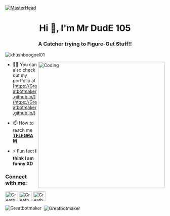 [![MasterHead]()](https://Greatbotmaker.github.io)
<h1 align="center">Hi 👋, I'm Mr DudE 105</h1>
<h3 align="center">A Catcher trying to Figure-Out Stuff!!</h3>

<p align="left"> <img src="https://komarev.com/ghpvc/?username=khushboogoel01&label=Profile%20views&color=129e00&style=plastic" alt="khushboogoel01" /> </p>
<img align="right" alt="Coding" width="400" src="https://cdn.dribbble.com/users/2646423/screenshots/5507196/computer.gif">

- 👨‍💻 You can also check out my portfolio at [https://Greatbotmaker.github.io/](https://Greatbotmaker.github.io/)

- 📫 How to reach me [**TELEGRAM**](https://t.me/Ultrasupport105_bot)

- ⚡ Fun fact **I think I am funny XD**

<h3 align="left">Connect with me:</h3>
<p align="left">
<!-- <a href="https://twitter.com/Greatbotmaker" target="blank"><img align="center" src="https://cdn.jsdelivr.net/npm/simple-icons@3.0.1/icons/twitter.svg" alt="Greatbotmaker" height="30" width="40" /></a> -->
<a href="https://linkedin.com/in/Greatbotmaker" target="blank"><img align="center" src="https://cdn.jsdelivr.net/npm/simple-icons@3.0.1/icons/linkedin.svg" alt="Greatbotmaker" height="30" width="40" /></a>
<a href="https://instagram.com/Greatbotmaker.Greatbotmaker" target="blank"><img align="center" src="https://cdn.jsdelivr.net/npm/simple-icons@3.0.1/icons/instagram.svg" alt="Greatbotmaker.Greatbotmaker" height="30" width="40" /></a>
<a href="https://www.youtube.com/c/Greatbotmaker" target="blank"><img align="center" src="https://cdn.jsdelivr.net/npm/simple-icons@3.0.1/icons/youtube.svg" alt="Greatbotmaker" height="30" width="40" /></a>
</p>

<!--<h3 align="left">Languages and Tools:</h3>
<p align="left"> <a href="https://www.cprogramming.com/" target="_blank"> <img src="https://devicons.github.io/devicon/devicon.git/icons/c/c-original.svg" alt="c" width="40" height="40"/> </a> <a href="https://www.w3schools.com/cpp/" target="_blank"> <img src="https://devicons.github.io/devicon/devicon.git/icons/cplusplus/cplusplus-original.svg" alt="cplusplus" width="40" height="40"/> </a> <a href="https://www.w3schools.com/css/" target="_blank"> <img src="https://devicons.github.io/devicon/devicon.git/icons/css3/css3-original-wordmark.svg" alt="css3" width="40" height="40"/> </a> <a href="https://www.figma.com/" target="_blank"> <img src="https://www.vectorlogo.zone/logos/figma/figma-icon.svg" alt="figma" width="40" height="40"/> </a> <a href="https://flutter.dev" target="_blank"> <img src="https://www.vectorlogo.zone/logos/flutterio/flutterio-icon.svg" alt="flutter" width="40" height="40"/> </a> <a href="https://git-scm.com/" target="_blank"> <img src="https://www.vectorlogo.zone/logos/git-scm/git-scm-icon.svg" alt="git" width="40" height="40"/> </a> <a href="https://www.w3.org/html/" target="_blank"> <img src="https://devicons.github.io/devicon/devicon.git/icons/html5/html5-original-wordmark.svg" alt="html5" width="40" height="40"/> </a> <a href="https://www.linux.org/" target="_blank"> <img src="https://devicons.github.io/devicon/devicon.git/icons/linux/linux-original.svg" alt="linux" width="40" height="40"/> </a> <a href="https://www.photoshop.com/en" target="_blank"> <img src="https://devicons.github.io/devicon/devicon.git/icons/photoshop/photoshop-plain.svg" alt="photoshop" width="40" height="40"/> </a> <a href="https://www.python.org" target="_blank"> <img src="https://devicons.github.io/devicon/devicon.git/icons/python/python-original.svg" alt="python" width="40" height="40"/> </a> </p>
-->
<p><img align="left" src="https://github-readme-stats.vercel.app/api/top-langs?username=Greatbotmaker&show_icons=true&locale=en&layout=compact" alt="Greatbotmaker" /></p>

<p>&nbsp;<img align="center" src="https://github-readme-stats.vercel.app/api?username=Greatbotmaker&show_icons=true&locale=en" alt="Greatbotmaker" /></p>






